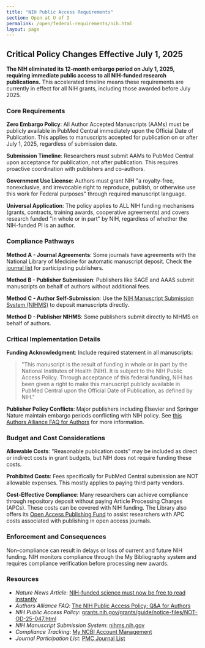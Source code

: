```yaml
---
title: "NIH Public Access Requirements"
section: Open at U of I
permalink: /open/federal-requirements/nih.html
layout: page
---
```


## Critical Policy Changes Effective July 1, 2025

**The NIH eliminated its 12-month embargo period on July 1, 2025, requiring immediate public access to all NIH-funded research publications.** This accelerated timeline means these requirements are currently in effect for all NIH grants, including those awarded before July 2025.

### Core Requirements

**Zero Embargo Policy**: All Author Accepted Manuscripts (AAMs) must be publicly available in PubMed Central immediately upon the Official Date of Publication. This applies to manuscripts accepted for publication on or after July 1, 2025, regardless of submission date.

**Submission Timeline**: Researchers must submit AAMs to PubMed Central upon acceptance for publication, not after publication. This requires proactive coordination with publishers and co-authors.

**Government Use License**: Authors must grant NIH "a royalty-free, nonexclusive, and irrevocable right to reproduce, publish, or otherwise use this work for Federal purposes" through required manuscript language.

**Universal Application**: The policy applies to ALL NIH funding mechanisms (grants, contracts, training awards, cooperative agreements) and covers research funded "in whole or in part" by NIH, regardless of whether the NIH-funded PI is an author.

### Compliance Pathways

**Method A - Journal Agreements**: Some journals have agreements with the National Library of Medicine for automatic manuscript deposit. Check the [journal list](https://pmc.ncbi.nlm.nih.gov/journals/) for participating publishers.

**Method B - Publisher Submission**: Publishers like SAGE and AAAS submit manuscripts on behalf of authors without additional fees.

**Method C - Author Self-Submission**: Use the [NIH Manuscript Submission System (NIHMS)](https://www.nihms.nih.gov/) to deposit manuscripts directly.

**Method D - Publisher NIHMS**: Some publishers submit directly to NIHMS on behalf of authors.

### Critical Implementation Details

**Funding Acknowledgment**: Include required statement in all manuscripts:
> "This manuscript is the result of funding in whole or in part by the National Institutes of Health (NIH). It is subject to the NIH Public Access Policy. Through acceptance of this federal funding, NIH has been given a right to make this manuscript publicly available in PubMed Central upon the Official Date of Publication, as defined by NIH."

**Publisher Policy Conflicts**: Major publishers including Elsevier and Springer Nature maintain embargo periods conflicting with NIH policy. See [this Authors Alliance FAQ for Authors](ttps://www.authorsalliance.org/2025/06/06/the-nih-public-access-policy-qa-for-authors/) for more information. 


### Budget and Cost Considerations

**Allowable Costs**: "Reasonable publication costs" may be included as direct or indirect costs in grant budgets, but NIH does not require funding these costs.

**Prohibited Costs**: Fees specifically for PubMed Central submission are NOT allowable expenses. This mostly applies to paying third party vendors. 

**Cost-Effective Compliance**: Many researchers can achieve compliance through repository deposit without paying Article Processing Charges (APCs). These costs can be covered with NIH funding. The Library also offers its [Open Access Publishing Fund](/open/oapf/) to assist researchers with APC costs associated with publishing in open access journals. 

### Enforcement and Consequences

Non-compliance can result in delays or loss of current and future NIH funding. NIH monitors compliance through the My Bibliography system and requires compliance verification before processing new awards.

### Resources

- *Nature News Article*: [NIH-funded science must now be free to read instantly](https://www.nature.com/articles/d41586-025-01938-8)
- *Authors Alliance FAQ*: [The NIH Public Access Policy: Q&A for Authors](https://www.authorsalliance.org/2025/06/06/the-nih-public-access-policy-qa-for-authors/)
- *NIH Public Access Policy*: [grants.nih.gov/grants/guide/notice-files/NOT-OD-25-047.html](https://grants.nih.gov/grants/guide/notice-files/NOT-OD-25-047.html)
- *NIH Manuscript Submission System*: [nihms.nih.gov](https://www.nihms.nih.gov/)
- *Compliance Tracking*: [My NCBI Account Management](https://www.ncbi.nlm.nih.gov/account/)
- *Journal Participation List*: [PMC Journal List](https://pmc.ncbi.nlm.nih.gov/journals/)
